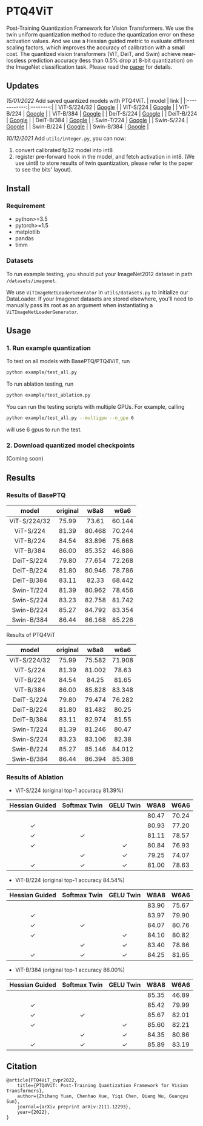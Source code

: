 # PTQ4ViT
Post-Training Quantization Framework for Vision Transformers.
We use the twin uniform quantization method to reduce the quantization error on these activation values.
And we use a Hessian guided metric to evaluate different scaling factors, which improves the accuracy of calibration with a small cost.
The quantized vision transformers (ViT, DeiT, and Swin) achieve near-lossless prediction accuracy (less than 0.5\% drop at 8-bit quantization) on the ImageNet classification task. Please read the [paper](https://arxiv.org/abs/2111.12293) for details.

## Updates

*15/01/2022*
Add saved quantized models with PTQ4ViT.
| model        |   link   |
|:------------:|:--------:|
| ViT-S/224/32 | [Google](https://drive.google.com/file/d/195JJJKULvaukte6PA9U08oezjd176CTs/view?usp=sharing)   |
| ViT-S/224    | [Google](https://drive.google.com/file/d/14uEDgRmDBYoKoZtpO9IWMfG8Uvkt_OuL/view?usp=sharing)   |
| ViT-B/224    | [Google](https://drive.google.com/file/d/1ou6s9Vd-_iyQ7sj7VYET-pRvJA6WMMLA/view?usp=sharing)   |
| ViT-B/384    | [Google](https://drive.google.com/file/d/1tuU8or8SfQomtoWam7WFTnUxtuw3n7fs/view?usp=sharing)   |
| DeiT-S/224   | [Google](https://drive.google.com/file/d/1673fX-SuiRlHhm7k0Yyyx_3ynwtvUPyf/view?usp=sharing)   |
| DeiT-B/224   | [Google](https://drive.google.com/file/d/1WRAtmPF0kDR9iTLc9gv_63aEkOCZ_zOI/view?usp=sharing)   |
| DeiT-B/384   | [Google](https://drive.google.com/file/d/1mPPlM2ioe4zts_rdKdjZTCUj8KcbquyA/view?usp=sharing)   |
| Swin-T/224   | [Google](https://drive.google.com/file/d/1bSahHgtL3yFaHPlG-SDtu__YY0zJ8lxr/view?usp=sharing)   |
| Swin-S/224   | [Google](https://drive.google.com/file/d/1SxAdDTwQaeJFWnHLFXncVocxMNBIPDOE/view?usp=sharing)   |
| Swin-B/224   | [Google](https://drive.google.com/file/d/19UUUQYJGs5SQaDe27PjY3x1QTBU5hwXm/view?usp=sharing)   |
| Swin-B/384   | [Google](https://drive.google.com/file/d/1SxAdDTwQaeJFWnHLFXncVocxMNBIPDOE/view?usp=sharing)   |

*10/12/2021*
Add `utils/integer.py`, you can now:
1. convert calibrated fp32 model into int8
2. register pre-forward hook in the model, and fetch activation in int8. (We use uint8 to store results
    of twin quantization, please refer to the paper to see the bits' layout).

## Install

### Requirement 
- python>=3.5
- pytorch>=1.5
- matplotlib
- pandas
- timm

### Datasets
To run example testing, you should put your ImageNet2012 dataset in path `/datasets/imagenet`.

We use `ViTImageNetLoaderGenerator` in `utils/datasets.py` to initialize our DataLoader.
If your Imagenet datasets are stored elsewhere, you'll need to manually pass its root as an argument when instantiating a `ViTImageNetLoaderGenerator`.

## Usage

### 1. Run example quantization
To test on all models with BasePTQ/PTQ4ViT, run
```bash
python example/test_all.py
```

To run ablation testing, run
```bash
python example/test_ablation.py
```

You can run the testing scripts with multiple GPUs. For example, calling
```bash
python example/test_all.py --multigpu --n_gpu 6
```
will use 6 gpus to run the test.

### 2. Download quantized model checkpoints
(Coming soon)

## Results
### Results of BasePTQ

| model        | original | w8a8   | w6a6    |
|:------------:|:--------:|:------:|:-------:|
| ViT-S/224/32 | 75.99    | 73.61  | 60.144  |
| ViT-S/224    | 81.39    | 80.468 | 70.244  |
| ViT-B/224    | 84.54    | 83.896 | 75.668  |
| ViT-B/384    | 86.00    | 85.352 | 46.886  |
| DeiT-S/224   | 79.80    | 77.654 | 72.268  |
| DeiT-B/224   | 81.80    | 80.946 | 78.786  |
| DeiT-B/384   | 83.11    | 82.33  | 68.442  |
| Swin-T/224   | 81.39    | 80.962 | 78.456  |
| Swin-S/224   | 83.23    | 82.758 | 81.742  |
| Swin-B/224   | 85.27    | 84.792 | 83.354  |
| Swin-B/384   | 86.44    | 86.168 | 85.226  |

Results of PTQ4ViT

| model        | original | w8a8   | w6a6    |
|:------------:|:--------:|:------:|:-------:|
| ViT-S/224/32 | 75.99    | 75.582 | 71.908  |
| ViT-S/224    | 81.39    | 81.002 | 78.63   |
| ViT-B/224    | 84.54    | 84.25  | 81.65   |
| ViT-B/384    | 86.00    | 85.828 | 83.348  |
| DeiT-S/224   | 79.80    | 79.474 | 76.282  |
| DeiT-B/224   | 81.80    | 81.482 | 80.25   |
| DeiT-B/384   | 83.11    | 82.974 | 81.55   |
| Swin-T/224   | 81.39    | 81.246 | 80.47   |
| Swin-S/224   | 83.23    | 83.106 | 82.38   |
| Swin-B/224   | 85.27    | 85.146 | 84.012  |
| Swin-B/384   | 86.44    | 86.394 | 85.388  |

### Results of Ablation
- ViT-S/224 (original top-1 accuracy 81.39%)

| Hessian Guided | Softmax Twin | GELU Twin | W8A8   | W6A6    |
|:--------------:|:------------:|:---------:|:------:|:-------:|
|                |              |           | 80.47  | 70.24   |
| ✓              |              |           | 80.93  | 77.20   |
| ✓              | ✓            |           | 81.11  | 78.57   |
| ✓              |              | ✓         | 80.84  | 76.93   |
|                | ✓            | ✓         | 79.25  | 74.07   |
| ✓              | ✓            | ✓         | 81.00  | 78.63   |

- ViT-B/224 (original top-1 accuracy 84.54%)

| Hessian Guided | Softmax Twin | GELU Twin | W8A8   | W6A6    |
|:--------------:|:------------:|:---------:|:------:|:-------:|
|                |              |           | 83.90  | 75.67   |
| ✓              |              |           | 83.97  | 79.90   |
| ✓              | ✓            |           | 84.07  | 80.76   |
| ✓              |              | ✓         | 84.10  | 80.82   |
|                | ✓            | ✓         | 83.40  | 78.86   |
| ✓              | ✓            | ✓         | 84.25  | 81.65   |

- ViT-B/384 (original top-1 accuracy 86.00%)

| Hessian Guided | Softmax Twin | GELU Twin | W8A8   | W6A6    |
|:--------------:|:------------:|:---------:|:------:|:-------:|
|                |              |           | 85.35  | 46.89   |
| ✓              |              |           | 85.42  | 79.99   |
| ✓              | ✓            |           | 85.67  | 82.01   |
| ✓              |              | ✓         | 85.60  | 82.21   |
|                | ✓            | ✓         | 84.35  | 80.86   |
| ✓              | ✓            | ✓         | 85.89  | 83.19   |

## Citation
```
@article{PTQ4ViT_cvpr2022,
    title={PTQ4ViT: Post-Training Quantization Framework for Vision Transformers},
    author={Zhihang Yuan, Chenhao Xue, Yiqi Chen, Qiang Wu, Guangyu Sun},
    journal={arXiv preprint arXiv:2111.12293},
    year={2022},
}
```
